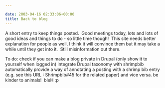 ```yaml
---

date: 2003-04-16 02:33:06+00:00
title: Back to blog
---
```


A short entry to keep things posted.  Good meetings today, lots and lots of good ideas and things to do - so little time though!  This site needs better explanation for people as well, I think it will convince them but it may take a while until they get into it.  Still misinformation out there.

To do:
check if you can make a blog private in Drupal (only show it to yourself when logged in)
integrate Drupal taxonomy with shrimpbib automatically
provide a way of annotating a posting with a shrimp bib entry (e.g. see this URL : Shrimpbib#45 for the related paper) and vice versa.
be kinder to animals!  bleH :p
